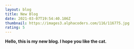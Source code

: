 ```yaml
---
layout: blog
title: New Blog
date: 2021-03-07T19:54:40.106Z
thumbnail: https://images3.alphacoders.com/116/116775.jpg
rating: 5
---
```

**Hello, this is my new blog. I hope you like the cat.**